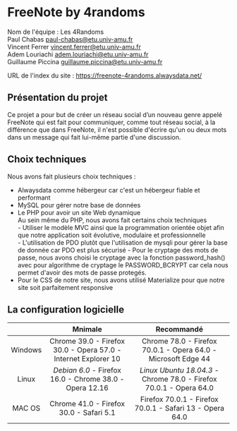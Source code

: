 # FreeNote by 4randoms

Nom de l'équipe : Les 4Randoms  
Paul Chabas paul-chabas@etu.univ-amu.fr  
Vincent Ferrer vincent.ferrer@etu.univ-amu.fr  
Adem Louriachi adem.louriachi@etu.univ-amu.fr  
Guillaume Piccina guillaume.piccina@etu.univ-amu.fr  

URL de l'index du site : https://freenote-4randoms.alwaysdata.net/  

Présentation du projet
----------------------
Ce projet a pour but de créer un réseau social d’un nouveau genre appelé FreeNote qui est fait pour communiquer, comme tout réseau social, à la différence que dans FreeNote, il n'est possible d'écrire qu'un ou deux mots dans un message qui fait lui-même partie d'une discussion.

Choix techniques  
----------------
Nous avons fait plusieurs choix techniques :  
  - Alwaysdata comme hébergeur car c'est un hébergeur fiable et performant  
  - MySQL pour gérer notre base de données
  - Le PHP pour avoir un site Web dynamique  
    Au sein même du PHP, nous avons fait certains choix techniques  
        - Utiliser le modèle MVC ainsi que la programmation orientée objet afin que notre application soit évolutive, modulaire et professionnelle  
        - L'utilisation de PDO plutôt que l'utilisation de mysqli pour gérer la base de donnée car PDO est plus sécurisé
        - Pour le cryptage des mots de passe, nous avons choisi le cryptage avec la fonction password_hash() avec pour algorithme de cryptage le PASSWORD_BCRYPT car cela nous permet d'avoir des mots de passe protegés.
  - Pour le CSS de notre site, nous avons utilisé Materialize pour que notre site soit parfaitement responsive  
  
  
La configuration logicielle  
---------------------------
|         | Mnimale | Recommandé |
|:-------:|:-------:|:----------:|
| Windows | Chrome 39.0 - Firefox 30.0 - Opera 57.0 - Internet Explorer 10 | Chrome 78.0 - Firefox 70.0.1 - Opera 64.0 - Microsoft Edge 44 |
|  Linux  | *Debian 6.0* - Firefox 16.0 - Chrome 38.0 - Opera 12.16 |  *Linux Ubuntu 18.04.3* - Chrome 78.0 - Firefox 70.0.1 - Opera 64.0 |
|  MAC OS | Chrome 41.0 - Firefox 30.0 - Safari 5.1 | Firefox 70.0.1 - Firefox 70.0.1 - Safari 13 - Opera 64.0 |

